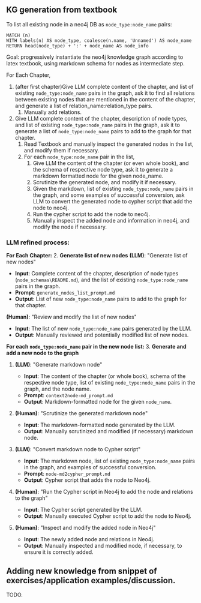 ## KG generation from textbook

To list all existing node in a neo4j DB as `node_type:node_name` pairs:
```cypher
MATCH (n)
WITH labels(n) AS node_type, coalesce(n.name, 'Unnamed') AS node_name
RETURN head(node_type) + ':' + node_name AS node_info
```

Goal: progressively instantiate the neo4j knowledge graph according to latex textbook, using markdown schema for nodes as intermediate step.

For Each Chapter,
1. (after first chapter)Give LLM complete content of the chapter, and list of existing `node_type:node_name` pairs in the graph, ask it to find all relations between existing nodes that are mentioned in the content of the chapter, and generate a list of relation_name:relation_type pairs.
   1. Manually add relations.
2. Give LLM complete content of the chapter, description of node types, and list of existing `node_type:node_name` pairs in the graph, ask it to generate a list of `node_type:node_name` pairs to add to the graph for that chapter.
   1. Read Textbook and manually inspect the generated nodes in the list, and modify them if necessary.
   2. For each `node_type:node_name` pair in the list, 
      1. Give LLM the content of the chapter (or even whole book), and the schema of respective node type, ask it to generate a markdown formatted node for the given node_name.
      2. Scrutinize the generated node, and modify it if necessary.
      3. Given the markdown, list of existing `node_type:node_name` pairs in the graph, and some examples of successful conversion, ask LLM to convert the generated node to cypher script that add the node to neo4j.
      4. Run the cypher script to add the node to neo4j.
      5. Manually inspect the added node and information in neo4j, and modify the node if necessary.

### LLM refined process:
**For Each Chapter:**
2. **Generate list of new nodes**
   **(LLM)**: "Generate list of new nodes"
   - **Input**: Complete content of the chapter, description of node types (`node_schemas\README.md`), and the list of existing `node_type:node_name` pairs in the graph.
   - **Prompt**: `generate_nodes_list_prompt.md`
   - **Output**: List of new `node_type:node_name` pairs to add to the graph for that chapter.
   
   **(Human)**: "Review and modify the list of new nodes"
   - **Input**: The list of new `node_type:node_name` pairs generated by the LLM.
   - **Output**: Manually reviewed and potentially modified list of new nodes.

**For each `node_type:node_name` pair in the new node list:**
3. **Generate and add a new node to the graph**
   1. **(LLM)**: "Generate markdown node"
      - **Input**: The content of the chapter (or whole book), schema of the respective node type, list of existing `node_type:node_name` pairs in the graph, and the node name.
      - **Prompt**: `context2node-md_prompt.md`
      - **Output**: Markdown-formatted node for the given `node_name`.
      
   2. **(Human)**: "Scrutinize the generated markdown node"
      - **Input**: The markdown-formatted node generated by the LLM.
      - **Output**: Manually scrutinized and modified (if necessary) markdown node.
      
   3. **(LLM)**: "Convert markdown node to Cypher script"
      - **Input**: The markdown node, list of existing `node_type:node_name` pairs in the graph, and examples of successful conversion.
      - **Prompt**: `node-md2cypher_prompt.md`
      - **Output**: Cypher script that adds the node to Neo4j.
       
   4. **(Human)**: "Run the Cypher script in Neo4j to add the node and relations to the graph"
      - **Input**: The Cypher script generated by the LLM.
      - **Output**: Manually executed Cypher script to add the node to Neo4j.
      
   5. **(Human)**: "Inspect and modify the added node in Neo4j"
      - **Input**: The newly added node and relations in Neo4j.
      - **Output**: Manually inspected and modified node, if necessary, to ensure it is correctly added.




## Adding new knowledge from snippet of exercises/application examples/discussion.
TODO.